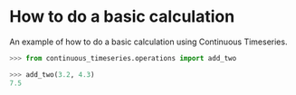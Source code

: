 # How to do a basic calculation

An example of how to do a basic calculation using Continuous Timeseries.

```python
>>> from continuous_timeseries.operations import add_two

>>> add_two(3.2, 4.3)
7.5
```
